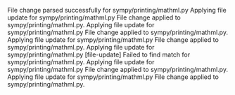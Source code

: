 File change parsed successfully for sympy/printing/mathml.py
Applying file update for sympy/printing/mathml.py
File change applied to sympy/printing/mathml.py.
Applying file update for sympy/printing/mathml.py
File change applied to sympy/printing/mathml.py.
Applying file update for sympy/printing/mathml.py
File change applied to sympy/printing/mathml.py.
Applying file update for sympy/printing/mathml.py
[file-update] Failed to find match for sympy/printing/mathml.py.
Applying file update for sympy/printing/mathml.py
File change applied to sympy/printing/mathml.py.
Applying file update for sympy/printing/mathml.py
File change applied to sympy/printing/mathml.py.
